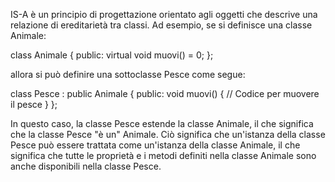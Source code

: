 IS-A  è un principio di progettazione orientato agli oggetti che descrive una relazione di ereditarietà tra classi. Ad esempio, se si definisce una classe Animale:

class Animale {
public:
    virtual void muovi() = 0;
};

allora si può definire una sottoclasse Pesce come segue:

class Pesce : public Animale {
public:
    void muovi() {
        // Codice per muovere il pesce
    }
};

In questo caso, la classe Pesce estende la classe Animale, il che significa che la classe Pesce "è un" Animale. Ciò significa che un'istanza della classe Pesce può essere trattata come un'istanza della classe Animale, il che significa che tutte le proprietà e i metodi definiti nella classe Animale sono anche disponibili nella classe Pesce.